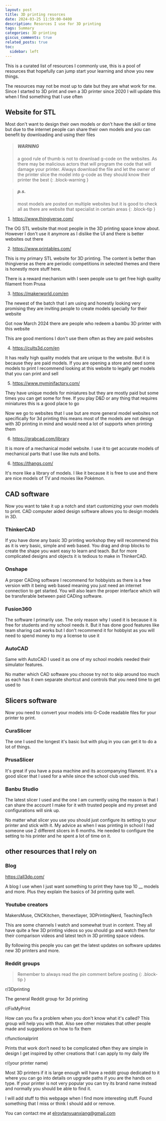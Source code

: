 ```yaml
---
layout: post
title: 3D printing resorces
date: 2024-03-25 11:59:00-0400
description: Resorces I use for 3D printing
tags: Summary
categories: 3D printing
giscus_comments: true
related_posts: true
toc:
  sidebar: left
---
```


This is a curated list of resources I commonly use, this is a pool of resources that hopefully can jump start your learning and show you new things.

The resources may not be most up to date but they are what work for me. Since I started to 3D print and own a 3D printer since 2020 I will update this when I find something that I use often


## Website for STL

Most don't want to design their own models or don't have the skill or time but due to the internet people can share their own models and you can benefit by downloading and using their files



> ##### WARNING
>
> a good rule of thumb is not to download g-code on the websites. 
>As there may be malicious actors that will program the code that will damage your printer. Always download the file and let the owner of the printer slice the model into g-code as they should know their printer the best
{: .block-warning }



> ##### p.s.
>
> most models are posted on multiple websites but it is good to check all as there are website that specialist in certain areas
{: .block-tip }

1. https://www.thingiverse.com/

The OG STL website that most people in the 3D printing space know about. However I don't use it anymore as I dislike the UI and there is better websites out there

2. https://www.printables.com/

This is my primary STL website for 3D printing. The content is better than thingiverse as there are periodic competitions in selected themes and there is honestly more stuff here. 

There is a reward mechanism with I seen people use to get free high quality filament from Prusa

3. https://makerworld.com/en

The newest of the batch that I am using and honestly looking very promising they are inviting people to create models specially for their website 

Got now March 2024 there are people who redeem a bambu 3D printer with this website


This are good mentions I don't use them often as they are paid websites

4. https://cults3d.com/en

It has really high quality models that are unique to the website. But it is because they are paid models. If you are opening a store and need some models to print I recommend looking at this website to legally get models that you can print and sell

5. https://www.myminifactory.com/

They have unique models for miniatures but they are mostly paid but some times you can get some for free. If you play D&D or any thing that requires miniatures this is a good place to go


Now we go to websites that I use but are more general model websites not specifically for 3d printing this means most of the models are not design with 3D printing in mind and would need a lot of supports when printing them

6. https://grabcad.com/library

It is more of a mechanical model website. I use it to get accurate models of mechanical parts that I use like nuts and bolts.


6. https://thangs.com/

It's more like a library of models. I like it because it is free to use and there are nice models of TV and movies like Pokémon.


## CAD software
Now you want to take it up a notch and start customizing your own models to print. CAD computer aided design software allows you to design models in 3D.

### ThinkerCAD
If you have done any basic 3D printing workshop they will recommend this as it is very basic, simple and web based.  You drag and drop blocks to create the shape you want easy to learn and teach. But for more complicated designs and objects it is tedious to make in ThinkerCAD. 

### Onshape
A proper CADing software I recommend for hobbyists as there is a free version with it being web based meaning you just need an internet connection to get started. You will also learn the proper interface which will be transferable between paid CADing software. 

### Fusion360
The software I primarily use. The only reason why I used it is because it is free for students and my school needs it. But it has done good features like team sharing cad works but I don't recommend it for hobbyist as you will need to spend money to my a license to use it 

### AutoCAD
Same with AutoCAD I used it as one of my school models needed their simulator features.

No matter which CAD software you choose try not to skip around too much as each has it own separate shortcut and controls that you need time to get used to

## Slicers software 

Now you need to convert your models into G-Code readable files for your printer to print.

### CuraSlicer
The one I used the longest it's basic but with plug in you can get it to do a lot of things. 

### PrusaSlicer
It's great if you have a pusa machine and its accompanying filament. It's a good slicer that I used for a while since the school club used this.

### Banbu Studio
The latest slicer I used and the one I am currently using the reason is that I can share the account I make for it with trusted people and my preset and configurations will sink up.


No matter what slicer you use you should just configure its setting to your printer and stick with it. My advice as when I was printing in school I had someone use 2 different slicers in 6 months. He needed to configure the setting to his printer and he spent a lot of time on it.

## other resources that I rely on

### Blog
https://all3dp.com/

A blog I use when I just want something to print they have top 10 __ models and more. Plus they explain the basics of 3d printing quite well.

### Youtube creators
MakersMuse, 
CNCKitchen, 
thenextlayer, 
3DPrintingNerd, 
TeachingTech

This are some channels I watch and somewhat trust in content. They all have quite a few 3D printing videos so you should go and watch them for their comparison videos and latest tech in 3D printing space videos.

By following this people you can get the latest updates on software updates new 3D printers and more.

### Reddit groups

> Remember to always read the pin comment before posting 
{: .block-tip }

r/3Dprinting

The general Reddit group for 3d printing 

r/FixMyPrint

How can you fix a problem when you don't know what it's called? This group will help you with that. Also see other mistakes that other people made and suggestions on how to fix them

r/functionalprint

Prints that work don’t need to be complicated often they are simple in design I get inspired by other creations that I can apply to my daily life

r/(your printer name)

Most 3D printers if it is large enough will have a reddit group dedicated to it where you can go into details on upgrade paths if you are the hands on type. If your printer is not very popular you can try its brand name instead and normally you should be able to find it.



I will add stuff to this webpage when I find more interesting stuff. Found something that I miss or think I should add or remove. 

You can contact me at elroytanyuanxiang@gmail.com

